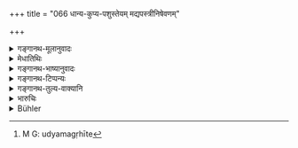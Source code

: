 +++
title = "066 धान्य-कुप्य-पशुस्तेयम् मद्यपस्त्रीनिषेवणम्"

+++

<details><summary>गङ्गानथ-मूलानुवादः</summary>

Stealing grain, base metals and cattle,—intercourse with women addicted to drinking wine,—killing women, Śūdras, Vaiśyas and Kṣatriyas,—and heresy,—everyone of these is a ‘minor offence.’—(66)
</details>

<details><summary>मेधातिथिः</summary>

शणसप्तदशानि **धान्यानि **। **कुप्यं** लोहताम्रादिमयं कुण्डकटाहादि ।

- <u>ननु</u> चाविशेषेण पूर्वश्लोके स्तेयम् उक्तम् ।

- <u>परिहृतम्</u> एतत् "हंसप्रतिषेधवत्" इति (उन्देर् ११.६२) । अथ वा **स्तेयं** यद् अन्यस्माद् उद्धृते गृहीते[^९८] संभवेनाशोध्यते न हि जातु स्तेयम् इति लोकप्रसिद्धं यथा धैर्यादिना अपकरणम् ।


[^९८]:
     M G: udyamagṛhīte

- **मद्यपेति** । ब्राह्मणस्य क्षत्रियादि**स्त्रीनिषेवनं** सहशयनं संप्रयोगं वा । **स्त्रिया वधो** ब्राह्मण्या अपि । **नास्तिक्यम्** "नास्ति परलोको नास्ति दत्तम्" इत्याद्यभिनिवेशः ॥ ११.६६ ॥
</details>

<details><summary>गङ्गानथ-भाष्यानुवादः</summary>

‘*Grains*’—stands for the seventeen things, ending with ‘hemps.’

‘*Base Metals*’—Pans and pots made of iron, copper, eta “‘Stealth’ in general has been already mentioned in the preceding verse.”

This objection has been already answered by as (under 62). Or, ‘stealing’ here may be taken as standing for what is taken on loan but not repaid, or what is taken fraudulently,—and not for what is ordinarily known as ‘stealing.’

‘*Addicted to drinking wine*’;—the Brāhmaṇa’s intercourse,—*i.e*., lying with, or actual congress with Kṣatriya and Vaiśya women.

‘*Killing of women*’—of the Brāhmaṇa woman also.

‘*Heresy*’— the holding of such opinions as ‘there is no heaven,—there is no virtue in charity’ and so forth.—(66)
</details>

<details><summary>गङ्गानथ-टिप्पन्यः</summary>

This verse is quoted in *Prāyaścittaviveka* (p. 192), which has the
following notes—‘*Kupya*,’ articles of copper and so forth,—and the
Brāhmaṇa serving a drunkard man or woman.
</details>

<details><summary>गङ्गानथ-तुल्य-वाक्यानि</summary>

**(verses 11.58-66)  
**

See Comparative notes for [Verse
11.58].
</details>

<details><summary>भारुचिः</summary>

उपपातकनिर्देशो ऽयम् अष्टाभिः श्लोकैः । अस्मिंश् च गोवधादौ कानिचित् स्नातकव्रतोपदिष्टानि परदाराभिगमनादीनि, कानिचिन् मासश्राद्धप्रकरणोक्तानि परिवेदनादीनि, कानिचिद् इहैवोक्तानि तटाकारामदारापत्यविक्रयादीनि तद्विपरीतानां त्रिविधानाम् अपि कर्मणाम् उपपातकार्थो ऽत्र निर्देशः । अस्य प्रयोजनम् उपपातकप्रायश्चित्तम्, यथा तेषु सामान्यं स्याद्, विशिष्टं च यथोपदेशं वक्ष्यति, "उपपातकसंयुक्तो गोघ्नो मासं यवान् पिबेत्" इत्य् एवमादि । स्नातकव्रतलोपे चाभोजनं प्रायश्चित्तम् आम्नातम्, तथा सासिकार्थप्रकरणोक्तानाम् अपाङ्क्त्यानां विशोधनम् इति । यानि त्व् अस्मिन्न् एव गोवधादौ गृहीतानि पुनः प्रायश्चित्तार्थं गृह्यन्ते, तेषाम् उभयत्राम्नानसामर्थ्याद्, विकल्पेनोभे अपि प्रायश्चित्ते स्याताम् । एतेन सर्वत्र पुनराम्नानं व्याख्यातम् । यानि चेह तटाकविक्रयादीनि प्रायश्चित्तविधानकार्याणि विज्ञायन्ते ऽनुमानतः । तेषां नियमोपदेशाभावाद् वर्जने ऽभ्युदयो नास्ति, अतिक्रमे तु प्रायश्चित्तम् अस्ति । येषां तु वर्णनोपदेशे प्रायश्चित्तविधानं च, यथा "न नग्नः स्नानम् आचरेत्" इति प्रतिषेधः, "स्नात्वा च विप्रो दिग्वासा" इत्य् एवमादि प्रायश्चित्तम् । तेषां वर्जने ऽभ्युदयो ऽतिक्रमे च प्रायश्चित्तम् । अथ तु प्रायश्चित्तविधानाद् एव प्रतिषेधो ऽनुमीयते । एवं च सत्य् उभयोर् अविशेषः ॥ ११.५८–६५ ॥
</details>

<details><summary>Bühler</summary>

067	Stealing grain, base metals, or cattle, intercourse with women who drink spirituous liquor, slaying women, Sudras, Vaisyas, or Kshatriyas, and atheism, (are all) minor offences, causing loss of caste (Upapataka).
</details>
